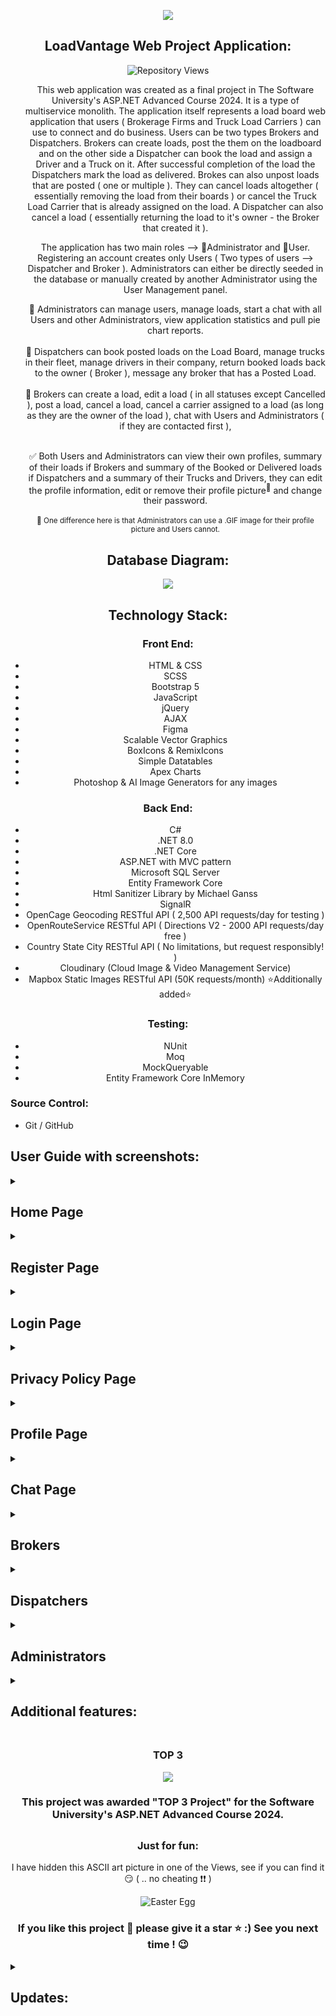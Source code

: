 <div style="text-align: center;">

 <p align="center">
   <img src="./documentation_images/loadVantage-logo.png">
   </p>
  <h2>
    LoadVantage Web Project Application:
  </h2>

![Repository Views](https://komarev.com/ghpvc/?username=I-M-Marinov&repo=LoadVantage-Project&color=blueviolet&style=for-the-badge&label=Project+Views&base=303)


  <ul>
   <p> This web application was created as a final project in The Software University's ASP.NET Advanced Course 2024. It is a type of multiservice monolith. The application itself represents a load board web application that users ( Brokerage Firms and Truck Load Carriers ) can use to connect and do business. Users can be two types Brokers and Dispatchers. Brokers can create loads, post the them on the loadboard and on the other side a Dispatcher can book the load and assign a Driver and a Truck on it. After successful completion of the load the Dispatchers mark the load as delivered. Brokes can also unpost loads that are posted ( one or multiple ). They can cancel loads altogether ( essentially removing the load from their boards ) or cancel the Truck Load Carrier that is already assigned on the load. A Dispatcher can also cancel a load ( essentially returning the load to it's owner - the Broker that created it ).</p>

   <p> The application has two main roles --> 🔵Administrator and 🔴User. Registering an account creates only Users ( Two types of users --> Dispatcher and Broker ). 
        Administrators can either be directly seeded in the database or manually created by another Administrator using the User Management panel. </p>
    
   🔵 Administrators can manage users, manage loads, start a chat with all Users and other Administrators, view application statistics and pull pie chart reports. 
   </br>
   </br>
   🔴 Dispatchers can book posted loads on the Load Board, manage trucks in their fleet, manage drivers in their company, return booked loads back to the owner ( Broker ), message any broker that has a Posted Load.
   </br>
   </br>
   🔴 Brokers can create a load, edit a load ( in all statuses except Cancelled ), post a load, cancel a load, cancel a carrier assigned to a load (as long as they are the owner of the load ), chat with Users and Administrators ( if they are contacted first ),             </br>
   </br>

   ✅ Both Users and Administrators can view their own profiles, summary of their loads if Brokers and summary of the Booked or Delivered loads if Dispatchers and a summary of their Trucks and Drivers, they can edit the profile information, edit or remove their profile picture<sup>🌟</sup> and change their password.
    </br>
    </br>
    <sup>🌟 One difference here is that Administrators can use a .GIF image for their profile picture and Users cannot.</sup>
   
  </ul>
   
</div>

<div style="text-align: center;">
  <h2>
    Database Diagram:
  </h2>

   <p align="center">
   <img src="./documentation_images/database-diagram.png">
   </p>
</div>

<div style="text-align: center;">
  <h2>
    Technology Stack:
  </h2>
  
  <h3>Front End:</h3>
  <ul>
    <li>HTML & CSS</li>
    <li>SCSS</li>
    <li>Bootstrap 5</li>
    <li>JavaScript</li>
    <li>jQuery</li>
    <li>AJAX</li>
    <li>Figma</li>
    <li>Scalable Vector Graphics</li>
    <li>BoxIcons & RemixIcons</li>
    <li>Simple Datatables</li>
    <li>Apex Charts</li>
    <li>Photoshop & AI Image Generators for any images</li>
  </ul>

  <h3>Back End:</h3>
  <ul>
   <li>C#</li>
   <li>.NET 8.0</li>
   <li>.NET Core</li>
   <li>ASP.NET with MVC pattern</li>
   <li>Microsoft SQL Server</li>
   <li>Entity Framework Core</li>
   <li>Html Sanitizer Library by Michael Ganss</li>
   <li>SignalR</li>
   <li>OpenCage Geocoding RESTful API (  2,500 API requests/day for testing ) </li>
   <li>OpenRouteService RESTful API ( Directions V2 - 2000 API requests/day free )</li>
   <li>Country State City RESTful API ( No limitations, but request responsibly! )</li>
   <li>Cloudinary (Cloud Image & Video Management Service)</li>
   <li>Mapbox Static Images RESTful API (50K requests/month) ⭐Additionally added⭐</li>
  </ul>

  <h3>Testing:</h3>
  <ul>
    <li>NUnit</li>
    <li>Moq</li>
    <li>MockQueryable</li>
    <li>Entity Framework Core InMemory</li>
  </ul>
</div>

<h3>Source Control:</h3>
  <ul>
    <li>Git / GitHub</li>
  </ul>


 <h2>
    User Guide with screenshots:
  </h2>

<details> 
    <summary><h2>Home Page</h2></summary>
<div style="text-align: center;">
 
   <p align="center">
   - The Home page consists of a navigation bar with three buttons ( Home, Register, Login ), logo and name, SVG animation of a truck moving, flip cards, 
   "Meet Our Partners" section, "Our Achievements" section, and a footer with links, company information, social links and contact information.
   </p>

   <p align="center">
   <img src="./documentation_images/home-page.png">
   </p>
</div>
</details>

<details> 
 <summary><h2>Register Page</h2></summary>
<div style="text-align: center;">
   
   <p align="center">
   - The Register page consists of a navigation bar with three buttons ( Home, Register, Login ) and a form with information needed to register a new user in the application.
   </p>

   <p align="center">
   <img src="./documentation_images/register-page.png">
   </p>
</div>
</details> 

<details>
   <summary><h2>Login Page</h2></summary>
<div style="text-align: center;">

   <p align="center">
   - The Login page consists of a navigation bar with three buttons ( Home, Register, Login ) and a form with information needed for a registered user to log in.
   </p>
   <p align="center">
   <img src="./documentation_images/login-page.png">
   </p>
</div>
</details>

<details>
   <summary><h2>Privacy Policy Page</h2></summary>
<div style="text-align: center;">

   <p align="center">
   - The Privacy Policy page consists useful information for the application itself and a about the Author section.
   </p>
   <p align="center">
   <img src="./documentation_images/privacy-policy-page.png">
   </p>
</div>
</details>

<details>
 <summary><h2>Profile Page</h2></summary>
<div style="text-align: center;">
 <p>
   - After successfully logging in a User would be redirected to the Profile Page
    </br>
  - The Profile page shows a card containing the User's full name, position and company and below it depending if User is a Dispatcher or Broker there would be counts for Drivers, Trucks, Booked and Delivered Loads ( Dispatchers ) and Created, Posted, Booked and Delivered Loads ( Broker )
    </br>
  - In the tabulated container to the right of the general info card there is a Profile Overview tab, Edit Profile Tab, Edit Picture tab and Change Password Tab
    </br>
      <h6>⭐ Profile Overview tab shows the information for the currently logged in User.</h6>
      <h6>⭐ Edit Profile Tab lets the User edit any of the information visualized in the overview.</h6>
      <h6>⭐ Edit Picture tab shows the profile picture and gives the User the option to delete it ( default to the generic picture ) or upload a new one.</h6>
      <h6>⭐ Change Password Tab gives the User the option to change his password.</h6>   
 </p>

   <p align="center">
   <img src="./documentation_images/logged-in-users.png">
   </p>
   
   <p align="center">
   <img src="./documentation_images/profile-tabs.png">
   </p>
   
</div>
</details>

<details>
 <summary><h2>Chat Page</h2></summary>
<div style="text-align: center;">
 <p>
   - Chat Page is available to Users and Administrators alike.
    </br>
   - Brokers cannot engage in conversation directly, they need to be contacted by a Dispatcher or an Administrator.
    </br>
   - Dispatchers can only contact Brokers through a redirect available to them when viewing a Posted load ( they can contact the broker of the load ).
    </br>
   - Administrators can contact both Dispatchers or Brokers using that redirect when viewing a load or go to the User Management Page and use the redirect there.
    </br>
     
 </p>

   <p align="center">
   <img src="./documentation_images/chat-with-without-messages.png">
   </p>
   
   <p align="center">
   <img src="./documentation_images/chat-perspective.png">
   </p>
   
</div>
</details>

<details>
 <summary><h2>Brokers</h2></summary>

<!-- Broker Create Load -->

<details>
 <summary><h3>Broker - Create a load</h3></summary>
<div style="text-align: center;">
 <p>
  - Page consists of a simple form for adding new loads in the Broker's Created Loads 
    </br>
    <h6>⭐ Create Load ---> Attempt to add a load to the database and to the Broker's loads, if information is valid. </h6>
 
   <p align="center">
   <img src="./documentation_images/create-load-optimized.gif">
   </p>
 
   <h6>⭐ Reset ---> This action would reset the form essentially deleting values from the origin and destination city and state, resetting pickup and delivery time to now and setting the Price and Weight to their default value of 1.</h6>
  
 </p>
   
   <p align="center">
   <img src="./documentation_images/broker-create-load.png">
   </p>
   
   
</div>
</details>

<!-- Broker Load Board Created Loads Tab & Viewing a Created Load -->

 <details>
 <summary><h3>Broker Load Board & Viewing a Created Load</h3></summary>
<div style="text-align: center;">
 <p>
   - After a Broker opens the Load Board, he will be redirected to the Created Loads Tab, where he can view all the loads that he/she created.
    </br>
  - Search available right on the Board, that would filter the loads as the Broker types
    </br>
  - Sorting functionality available for each piece of information visualized ( for instance Broker can sort all loads by pickup state or price ascending or descending )
    </br>
  - Paginаtion also available right in the table, Broker can choose how many loads per page to show ( 5, 10, 15 ) or show all loads
    </br>
  - Clicking on the button on the right in the "Actions" section will take the Broker to the Load View:
    </br>
    <h6>⭐ Edit ---> This action would give the Broker access to edit the load information. Buttons "Save" and "Cancel" appear while load is being edited.</h6>
    <h6>⭐ Post ---> This action would post the load, essentially changing it's status from Created to Available. </h6>
    <h6>⭐ Cancel Load ---> This action would cancel the load, removing it entirely from the Broker's Board. </h6>
    <h6>⭐ Back to Load Board ---> This action would return the Broker back to the Load Board ( and the Created tab ). </h6>
 </p>
   
   <p align="center">
   <img src="./documentation_images/broker-created-load-view.png">
   </p>
   
   
</div>
</details>

<!-- Broker Load Board Posted Loads Tab & Viewing a Posted Load -->

<details>
 <summary> <h3>Broker Viewing a Posted Load</h3></summary>
<div style="text-align: center;">

 <p>
   - After a Broker posts a load, he/she will be redirected to the Load Board's Posted Loads Tab.
    </br>
  - Search, Sorting and Paginаtion is available on every tab of the Load Board. 
    </br>
  - Clicking on the button on the right in the "Actions" section will take the Broker to the Load View:
    </br>
    <h6>⭐ Edit ---> This action would give the Broker access to edit the load information. Buttons "Save" and "Cancel" appear while load is being edited.</h6>
    <h6>⭐ Unpost ---> This action would unpost the load, essentially changing it's status from Available back to Created. </h6>
    <h6>⭐ Unpost All  ---> This action would unpost all loads, that are currently in in status Available and revert them back to Created.</h6>
    <h6>⭐ Cancel Load ---> This action would cancel the load, removing it entirely from the Broker's Board. </h6>
    <h6>⭐ Back to Load Board ---> This action would return the Broker back to the Load Board ( and the Created tab ). </h6>
 </p>
 
   <p align="center">
   <img src="./documentation_images/broker-posted-load-view.png">
   </p>
  
</div>
</details>

<!-- Broker Load Board Booked Loads Tab & Viewing a Booked Load -->

<details>
 <summary><h3>Broker Viewing a Booked Load</h3></summary>
<div style="text-align: center;">

 <p>
   - Any loads that are booked by a Dispatcher, would be sent to the Booked Loads Tab.
    </br>
  - Search, Sorting and Paginаtion is available on every tab of the Load Board. 
    </br>
  - Clicking on the button on the right in the "Actions" section will take the Broker to the Load View:
    </br>
  - Additional details are available to the Broker for the Dispatcher if the load is Booked. When the Dispatcher that booked the load assign a driver, information for that driver would be visualized for the Broker in that same mini window as well.
    </br>
    <h6>⭐ Edit ---> This action would give the Broker access to edit the load information. Buttons "Save" and "Cancel" appear while load is being edited.</h6>
    <h6>⭐ Cancel Carrier ---> This action would cancel the carrier on the load ( and truck if there is one assigned ) and return the load back to status Posted. </h6>
    <h6>⭐ Cancel Load ---> This action would cancel the load, removing it entirely from the Broker's Board. </h6>
    <h6>⭐ Details  ---> This action toggles the info mini window on the left side containing info about the Dispatcher and Driver (if there is one assigned).</h6>
    <h6>⭐ Back to Load Board ---> This action would return the Broker back to the Load Board ( and the Created tab ). </h6>
 </p>

   <p align="center">
   <img src="./documentation_images/broker-booked-load-view.png">
   </p>
   
   
</div>
</details>

<!-- Broker Load Board Delivered Loads Tab -->

<details>
 <summary><h3>Broker Load Board Delivered Loads Tab</h3></summary>
<div style="text-align: center;">

 <p>
   - Once a load has a Driver assigned by the Dispatcher that booked the load, he can mark it as delivered. All delivered loads for a Broker go to the Delivered Tab on the Load Board.
    </br>
  - Information for the Dispatcher and Driver that finished the load is available to make it easier to sort if needed. 
    </br>
 </p>

   <p align="center">
   <img src="./documentation_images/broker-delivered-loads.png">
   </p>
   
   
</div>
</details>
</details>

<!-- Dispatchers Section -->

<details>
 <summary><h2>Dispatchers</h2></summary>
 
 <!-- Dispatcher Posted Loads Tab & Viewing a Posted Load -->

<details>
 <summary> <h3>Dispatcher Viewing a Posted Load</h3></summary>
<div style="text-align: center;">

 <p>
   - After a Broker posts a load, any Dispather would be able to see it in his Posted Loads Tab on the Load Board Page.
    </br>
  - Search, Sorting and Paginаtion is available on every tab of the Load Board. 
    </br>
  - Clicking on the button on the right in the "Actions" section will take the Dispatcher to the Load View:
    </br>
    <h6>⭐ PM the Broker ---> This action will take the Dispatcher to the Chat Page and open a chat with the Broker of the load he was viewing.</h6>
    <h6>⭐ Book this Load ---> This action will book the load, essentially changing it's status from Available to Booked. Dispatcher will now be able to see that load in the Booked Loads Tab on the Load Board Page.</h6>
    <h6>⭐ Back to Load Board ---> This action would return the Dispatcher back to the Load Board ( and the Posted tab ). </h6>
 </p>
 
   <p align="center">
   <img src="./documentation_images/dispatcher-posted-load-view.png">
   </p>
  
</div>
</details>

 <!-- Dispatcher Booked Loads Tab & Viewing a Booked Load -->

<details>
<summary> <h3>Dispatcher Viewing a Booked Load</h3></summary>
<div style="text-align: center;">

 <p>
   - All the loads that a Dispatcher booked would be visible in the Booked Loads Tab on the Load Board Page.
    </br>
  - Search, Sorting and Paginаtion is available on every tab of the Load Board. 
    </br>
  - If there is a Truck and Driver assigned to the load already, the column "Status" would show "en route".
    </br>
  - Clicking on the button on the right in the "Actions" section will take the Dispatcher to the Load View:
    </br>
    <h6>⭐ PM the Broker ---> This action will take the Dispatcher to the Chat Page and open a chat with the Broker of the load he was viewing.</h6>
    <h6>⭐ Select a Driver ---> This action will assign a Driver to the load. From the dropdown the Dispatcher will choose an active driver that is available for a load ( if a driver is not available he will not be shown in the dropdown ) and then save his/her choice. </h6>
    <h6>⭐ Cancel Load ---> This action will return the load back to the broker ( changing the status of the load from Booked back to Posted ). If there is a Truck & Driver assigned to the load, they will be released, so they can be assigned to another load.</h6>
    <h6>⭐ Mark as Delivered ---> This action will mark the load as Delivered, release the driver and from this point on the load will be visible only in the Delivered Loads Tab on the Load Board Page ( both for the Broker and Dispatcher ). </h6>
    <h6>⭐ Back to Load Board ---> This action would return the Dispatcher back to the Load Board ( and the Posted tab ). </h6>

 </p>
 
   <p align="center">
   <img src="./documentation_images/dispatcher-booked-load-view.png">
   </p>
  
</div>
</details>

<!-- Dispatcher Load Board Delivered Loads Tab -->

<details>
 <summary><h3>Dispatcher Load Board Delivered Loads Tab</h3></summary>
<div style="text-align: center;">

 <p>
   - Once the load is marked delivered by the Dispatcher, it will be moved to the Delivered Loads Tab on the Load Board Page.
    </br>
  - Information for the Broker, Dispatcher and Driver that delivered the load is available to make it easier to sort if needed. 
    </br>
 </p>

   <p align="center">
   <img src="./documentation_images/dispatcher-delivered-loads-tab.png">
   </p>
   
   
</div>
</details>

 <!-- Dispatcher Trucks -->

<details>
<summary><h3>Dispatcher Trucks Page</h3></summary>
<div style="text-align: center;">

 <p>
   - The Trucks Page consists of a table with the current number of trucks in the Dispatcher's Fleet.
    </br>
  - If there is a Truck and Driver assigned to the load already, the column "Status" would show "en route".
    </br>
    <h6>⭐ Add Truck ---> This action will open a modal window and the Dispatcher would have to put the required information before he/she saves the new truck. </h6>
    <h6>⭐ Edit ---> This action will open a modal window with the selected truck's information loaded in. Dispatcher can edit any property and save it. </h6>
    <h6>⭐ Park ---> This action parks the truck at the yard. Truck cannot be parked if there is a driver in it and he is currently under a load (doing a load ). </h6>
    <h6>⭐ Select a driver ---> This action will give an option from the dropdown menu for an active and available Driver for the Dispatcher to assign in the selected truck. </h6>
    <h6>⭐ Delete ---> This action will essentially remove the truck from the Dispatcher's Fleet. Cannot remove a truck that is being used. Truck need to be parked first.</h6>
    

 </p>
 
   <p align="center">
   <img src="./documentation_images/dispatcher-trucks.png">
   </p>
  
</div>
</details>

 <!-- Dispatcher Drivers -->

<details>
<summary><h3>Dispatcher Drivers Page</h3></summary>
<div style="text-align: center;">

 <p>
   - The Drivers Page consists of a table with the current number of drivers in the Dispatcher's Fleet.
    </br>
    <h6>⭐ Add Driver ---> This action will open a modal window and the Dispatcher would have to put the required information before he/she saves the new driver. </h6>
    <h6>⭐ Edit ---> This action will open a modal window with the selected driver's information loaded in. Dispatcher can edit any property and save it. </h6>
    <h6>⭐ Fire ---> This action will essentially remove the driver from the Dispatcher's driver list.</h6>
    <h6>✨✨✨ If a Driver is Available the first icon in the "Available" column would be green, otherwise it will show a truck, meaning Driver is assigned in a Truck. In addition if he is in a Truck the "Actions" column will now show "ready for a load".</h6>
    <h6>✨✨✨ If a Driver is in a Truck and assigned on a load the second icon in the "Available" column will now show a package icon signifying that the driver is under a lot as oposed if he is not it will show a house icon ( meaning he is at home base )</h6>

 </p>
 
   <p align="center">
   <img src="./documentation_images/dispatcher-drivers.png">
   </p>
  
</div>
</details>

</details>

<details>
 <summary><h2>Administrators</h2></summary>

 <!-- Administrator Profile Page -->

<details>
<summary><h3>Administrator Profile Page</h3></summary>
<div style="text-align: center;">

 <p>
   - Once an Administrator logs in, he/she is redirected to the Profile Page.
    </br>
   - The main difference between the Dispatcher and Broker Profile page is the card below the profile picture contains information about the total revenue, total number of users and total number of loads.
    </br>
   - The Overview, Edit Profile, Edit Picture and Change Password are also available.
    </br>
   <h6>✨✨✨ Key difference here is that Administrators can addd .GIF images as their profile picture, unlike Users</h6>
 </p>
 
   <p align="center">
   <img src="./documentation_images/admin-profile.png">
   </p>
  
</div>
</details>

 <!-- Administrator Load Board Created Tab Page -->

<details>
<summary><h3>Administrator Load Board Created Loads Tab</h3></summary>
<div style="text-align: center;">

 <p>
   - An Administrator can see all Created Loads for all Brokers. 
    </br>
   - Search, Sorting and Paginаtion is available on every tab of the Load Board. 
    </br>
    <h6>⭐ Edit ---> This action will open the viewed load for changes. </h6>
    <h6>⭐ PM the Broker ---> This action will take the Administrator to the Chat Page and open a chat with the Broker of the load he was viewing.</h6>
    <h6>⭐ Details  ---> This action toggles the info mini window on the left side containing info about the Broker when the load is in status Created.</h6>
    <h6>⭐ Back to Load Board ---> This action would return the Administrator back to the Load Board ( and the Created tab ). </h6>
    <h6>⭐ Remove Load ---> This action would essentially cancel the load the Administrator is currently reviewing. ( Additionally added feature )  </h6>
 </p>
 
   <p align="center">
   <img src="./documentation_images/admin-created-loads-view.png">
   </p>
  
</div>
</details>

 <!-- Administrator Load Board Posted Tab Page -->

<details>
<summary><h3>Administrator Load Board Posted Loads Tab</h3></summary>
<div style="text-align: center;">

 <p>
   - An Administrator can see all Posted Loads for all Brokers, just like Dispatchers. 
    </br>
   - Search, Sorting and Paginаtion is available on every tab of the Load Board. 
    </br>
    <h6>⭐ Edit ---> This action will open the viewed load for changes. </h6>
    <h6>⭐ PM the Broker ---> This action will take the Administrator to the Chat Page and open a chat with the Broker of the load he was viewing.</h6>
    <h6>⭐ Details  ---> This action toggles the info mini window on the left side containing info about the Broker when the load is in status Created.</h6>
    <h6>⭐ Back to Load Board ---> This action would return the Administrator back to the Load Board ( and the Created tab ). </h6>
 </p>
 
   <p align="center">
   <img src="./documentation_images/admin-posted-loads-view.png">
   </p>
  
</div>
</details>

 <!-- Administrator Load Board Booked Tab Page -->

<details>
<summary><h3>Administrator Load Board Booked Loads Tab</h3></summary>
<div style="text-align: center;">

 <p>
   - An Administrator can see all Booked Loads for all Brokers. 
    </br>
   - Search, Sorting and Paginаtion is available on every tab of the Load Board. 
    </br>
   - Similar to the Broker and Dispatcher, if a Booked load has a Driver assigned already in the "Status" column it shows "en route". 
    </br>
   - The details mini window will show the Broker information, Dispatcher information and if a Driver is assigned - the Driver information. 
    </br>
    <h6>⭐ Edit ---> This action will open the viewed load for changes. </h6>
    <h6>⭐ PM the Broker ---> This action will take the Administrator to the Chat Page and open a chat with the Broker of the load he was viewing.</h6>
    <h6>⭐ PM the Dispatcher ---> This action will take the Administrator to the Chat Page and open a chat with the Dispatcher of the load he was viewing.</h6>
    <h6>⭐ Details  ---> This action toggles the info mini window on the left side containing info about the Broker when the load is in status Created.</h6>
    <h6>⭐ Back to Load Board ---> This action would return the Administrator back to the Load Board ( and the Created tab ). </h6>
 </p>
 
   <p align="center">
   <img src="./documentation_images/admin-booked-loads-view.png">
   </p>
  
</div>
</details>

 <!-- Administrator Load Board Delivered Tab Page -->

<details>
<summary><h3>Administrator Load Board Delivered Loads Tab</h3></summary>
<div style="text-align: center;">

 <p>
   - An Administrator can see all Delivered Loads for all Brokers and Dispatchers. 
    </br>
   - Search, Sorting and Paginаtion is available on every tab of the Load Board. 
    </br>
   - Unline the Brokers and Dispatchers, the Administrator can view each Delivered Load and if need be do any adjustments to it ( edit it ). 
    </br>
   - The details mini window will show the Broker information, Dispatcher information and the Driver information. 
    </br>
    <h6>⭐ Edit ---> This action will open the viewed load for changes. </h6>
    <h6>⭐ PM the Broker ---> This action will take the Administrator to the Chat Page and open a chat with the Broker of the load he was viewing.</h6>
    <h6>⭐ PM the Dispatcher ---> This action will take the Administrator to the Chat Page and open a chat with the Dispatcher of the load he was viewing.</h6>
    <h6>⭐ Details  ---> This action toggles the info mini window on the left side containing info about the Broker when the load is in status Created.</h6>
    <h6>⭐ Back to Load Board ---> This action would return the Administrator back to the Load Board ( and the Created tab ). </h6>
 </p>
 
   <p align="center">
   <img src="./documentation_images/admin-delivered-loads-view.png">
   </p>
  
</div>
</details>

 <!-- Administrator Load Board Cancelled Tab Page -->

<details>
<summary><h3>Administrator Load Board Cancelled Loads Tab</h3></summary>
<div style="text-align: center;">

 <p>
   - An Administrator can see all Cancelled Loads for all Brokers and Dispatchers. 
    </br>
   - Search, Sorting and Paginаtion is available on every tab of the Load Board. 
    </br>
   - Unlike the Brokers and Dispatchers, the Administrator can not only view each Cancelled Load , but also edit it . 
    </br>
   - The details mini window will show the Broker information. 
    </br>
    <h6>⭐ Edit ---> This action will open the viewed load for changes. </h6>
    <h6>⭐ Restore Load ---> This action will allow the Administrator to move the load from status Cancelled to status Created, essentially returning it in the Created Loads tab of the Broker that owns it.</h6>
    <h6>⭐ PM the Broker ---> This action will take the Administrator to the Chat Page and open a chat with the Broker of the load he was viewing.</h6>
    <h6>⭐ Details  ---> This action toggles the info mini window on the left side containing info about the Broker when the load is in status Created.</h6>
    <h6>⭐ Back to Load Board ---> This action would return the Administrator back to the Load Board ( and the Created tab ). </h6>
 </p>
 
   <p align="center">
   <img src="./documentation_images/admin-cancelled-loads-view.png">
   </p>
  
</div>
</details>


 <!-- Administrator User Management Page -->

<details>
<summary><h3>Administrator User Management Page</h3></summary>
<div style="text-align: center;">

 <p>
   - Page contains information for each User and Administrator registered on the platform. 
    </br>
   - Search and Paginаtion is available right in the table. Page size is currently set at 5 results/users per page.
    </br>
    <h6>⭐ Add User ---> This action will allow the Administrator to add new Users ( Brokers or Dispatchers ) directly. </h6>
    <h6>⭐ Add Administrator ---> This action will allow the Administrator to add new Administrators directly.</h6>
    <h6>⭐ Edit User---> This action opens the User or Administrator information in a modal window, letting the Administrator edit it.</h6>
    <h6>⭐ Chat with User  ---> Allows the Administrator to chat with any of the Users or Administrators on the platform. </h6>
    <h6>⭐ Deactivate User ---> This action anonymizes the User or Administrator ( deleting all his sensitive informaton from the DB ) and locks the account so it can no longer be used. </h6>
    <h6>⭐ Reactivate User ---> This action unlocks a locked account. </h6>
    <h6>⭐ Reset User Password ---> This action resets a User or Administrator's password to a pre-set default password. </h6>
 </p>
 
   <p align="center">
   <img src="./documentation_images/admin-user-management.png">
   </p>
  
</div>
</details>

 <!-- Administrator Statistics Page -->

<details>
<summary><h3>Administrator Statistics Page</h3></summary>
<div style="text-align: center;">

 <p>
   - Page contains information for: 
    </br>
    <h6>⭐Total User Count ( Administrators + Users ) </h6>
    <h6>⭐Total Revenue ( Amount for all Loads in Status Delivered + Comission, based on the total revenue ) </h6>
    <h6>⭐Total Loads ( Total count of all Loads in all statuses - Cancelled Loads included ) </h6>
    <h6>⭐Total Drivers ( Total count of all Drivers, both active and fired drivers counted ) </h6>
    <h6>⭐Total Trucks ( Total count of all Trucks, both active and decommissioned counted ) </h6>
    <h6>⭐List of all Companies and the number of accounts per each company that has an account on the platform</h6>
    </br>
   - Upon clicking on the total Total Users, Total Revenue, Total Loads, Total Drivers or Total Trucks it flips the card and shows a pie chart showing percentage-wise and counts.
    </br>
   - Pie charts can be downloaded as a report in a .SVG, .PNG or .CSV format.
 </p>
 
   <p align="center">
   <img src="./documentation_images/admin-statistics.png">
   </p>

   <p align="center">
   <img src="./documentation_images/statistics-flip-cards.gif">
   </p>
  
</div>
</details>

</details>

<details>
 <summary>
 <h2>
    Additional features: 
  </h2>
 </summary>

<!-- Start Responsive Design -->

<details>
   <summary>
      <h3>
          Responsive design
      </h3>
    </summary>
  <div style="text-align: center;">
 
   <p align="center">
      <img src="./documentation_images/responsive-design.png">
   </p>
    
  </div>
</details>
<!-- End Responsive Design -->

 <!-- Start Custom Loader -->

<details>
   <summary>
      <h3>
          Custom loader animation
      </h3>
    </summary>
  <div style="text-align: center;">
 
   <p align="center">
      <img src="./documentation_images/custom-loader.gif">
   </p>
    
  </div>
</details>

<!-- End Custom Loader -->

 <!-- Start Custom Truck Animation -->

<details>
   <summary>
      <h3>
          Custom Truck animation
      </h3>
    </summary>
  <div style="text-align: center;">
 
   <p align="center">
      <img src="./documentation_images/custom-truck-animation.gif">
   </p>
    
  </div>
</details>

<!-- End Custom Truck Animation-->

 <!-- Start Custom buttons  -->

<details>
   <summary>
      <h3>
          Custom buttons
      </h3>
    </summary>
  <div style="text-align: center;">
 
   <p align="center">
      <img src="./documentation_images/custom-buttons.gif">
   </p>
   <p align="center">
      <img src="./documentation_images/register-button.gif">
   </p>
   <p align="center">
      <img src="./documentation_images/login-button.gif">
   </p>
    <p align="center">
      <img src="./documentation_images/custom-navigation-buttons.png">
   </p>
    
  </div>
</details>

<!-- End Custom buttons -->

<details>
   <summary>
      <h3>
          Custom cards
      </h3>
    </summary>
  <div style="text-align: center;">
 
   <p align="center">
      <img src="./documentation_images/cards.gif">
   </p>
  
  </div>
</details>

 <!-- Start Sidebar Toggle and  Dark Theme  -->

<details>
   <summary>
      <h3>
          Sidebar Toggle and  Dark Theme
      </h3>
    </summary>
  <div style="text-align: center;">
 
   <p align="center">
      <img src="./documentation_images/dark-theme.gif">
   </p>
   
    
  </div>
</details>

<!-- End Sidebar Toggle and  Dark Theme -->
 <!--  Start Custom 404 Page  -->

<details>
   <summary>
      <h3>
          Custom 404 Page
      </h3>
    </summary>
  <div style="text-align: center;">
 
   <p align="center">
      <img src="./documentation_images/404.gif">
   </p>
    
  </div>
</details>
<!-- End Custom 404 Page -->
 <!--  Start Custom 500 Page  -->
<details>
   <summary>
      <h3>
          Custom 500 Page
      </h3>
    </summary>
  <div style="text-align: center;">
 
   <p align="center">
      <img src="./documentation_images/500.png">
   </p>
    
  </div>
</details>
 
</details>

<div align="center">
 <h2></h2>
 <h3>TOP 3</h3>
    <img src="./documentation_images/top3-small.svg">
    <h3 style="font: purple;">This project was awarded "TOP 3 Project" for the Software University's ASP.NET Advanced Course 2024. </h3>
 <h2></h2>
</div>

<div align="center">
    <h3>Just for fun:</h3>
    <p>I have hidden this ASCII art picture in one of the Views, see if you can find it 😏 ( .. no cheating ❗❗  )  </p>
</div>

<p align="center">
    <img src="./documentation_images/easter-egg.png" alt="Easter Egg">
</p>

<div align="center">
    <h3>If you like this project 💯 please give it a star ⭐ :) See you next time ! 	😉</h3>
</div>

<details>
   <summary>
      <h2>
         Updates:
      </h2>
    </summary>
  <div style="text-align: center;">
 
   <p align="center">
    - Added the Current load information in the Driver's Table in the ShowDrivers View for all Dispatchers
   </p>
   <p align="center">
   - Added the Total Miles for each driver in the Driver's Table in the ShowDriver View for all Dispatchers
   </p>
   <p align="center">
    <img src="./documentation_images/current-load-and-total-miles.png" alt="currentLoadAndTotalMilesScreenshot">
   </p>
   
   
   <p align="center">
   - Added icons in the ChatWindow View to show users when a message is sent and when it is read ( one check when sent and two checks when it is read )
   </p>
    <p align="center">
    <img src="./documentation_images/unread-message.png" alt="unread-message">
   </p>
    <p align="center">
    <img src="./documentation_images/read-message.png" alt="read-message">
   </p>
    <p align="center">
   - Added an update for Dispatchers in the LoadDetails View that would now show the currently assigned driver to the load, if any ( in the same fashion as it shows the basic Dispatcher and Driver info for a Broker on a booked load ).
   </p>
   <p align="center">
   - Added an additional service - MapBox Service that would be visualizing the origin and destination on a static map directly in the Load Views. 
    <img src="./documentation_images/show-map.gif" alt="Static Map">
   </p>

   <p align="center">
   - Added an additional feature for Administrators ---> Removing a created load before it is posted ( essentially it will cancel the load ). 
    <img src="./documentation_images/remove-load-feature.png" alt="Remove Load">
   </p>
   
  </div>
</details>

